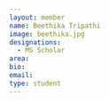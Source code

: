 ```yaml
---
layout: member
name: Beethika Tripathi
image: beethika.jpg
designations: 
  - MS Scholar
area:
bio:
email:
type: student
---
```

